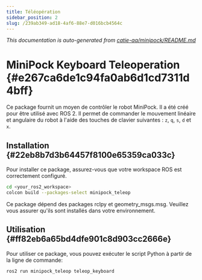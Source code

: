 ```yaml
---
title: Téléopération
sidebar_position: 2
slug: /239ab349-ad18-4af6-88e7-d016bcb4564c
---
```




_This documentation is auto-generated from_ [_catie-aq/minipock/README.md_](https://github.com/catie-aq/minipock)

# MiniPock Keyboard Teleoperation {#e267ca6de1c94fa0ab6d1cd7311d4bff}

Ce package fournit un moyen de contrôler le robot MiniPock. Il a été créé pour être utilisé avec ROS 2. Il permet de
commander le mouvement linéaire et angulaire du robot à l'aide des touches de clavier suivantes : `z`, `q`, `s`, `d` et `x`.

## Installation {#22eb8b7d3b64457f8100e65359ca033c}

Pour installer ce package, assurez-vous que votre workspace ROS est correctement configuré.

```bash
cd <your_ros2_workspace>
colcon build --packages-select minipock_teleop
```

Ce package dépend des packages rclpy et geometry_msgs.msg. Veuillez vous assurer qu'ils sont installés dans votre
environnement.

## Utilisation {#ff82eb6a65bd4dfe901c8d903cc2666e}

Pour utiliser ce package, vous pouvez exécuter le script Python à partir de la ligne de commande:

```bash
ros2 run minipock_teleop teleop_keyboard
```
